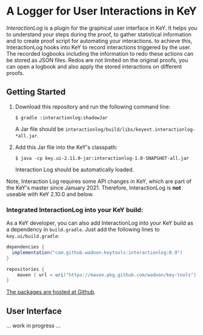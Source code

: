 # A Logger for User Interactions in KeY

*InteractionLog* is a plugin for the graphical user interface in KeY.
It helps you to understand your steps during the proof, to gather
statistical information and to create proof script for automating your
interactions. to achieve this, InteractionLog hooks into KeY to record
interactions triggered by the user. The recorded logbooks including
the information to redo these actions can be stored as JSON files.
Redos are not limited on the original proofs, you can open a logbook
and also apply the stored interactions on different proofs.


## Getting Started

1. Download this repository and run the following command line: 

    ```
    $ gradle :interactionlog:shadowJar
    ```

    A Jar file should be `interactionlog/build/libs/keyext.interactionlog-*all.jar`.  

2. Add this Jar file into the KeY's classpath: 

   ```
   $ java -cp key.ui-2.11.0-jar:interactionlog-1.0-SNAPSHOT-all.jar
   ```
   
   Interaction Log should be automatically loaded.

Note, Interaction Log requires some API changes in KeY, which are part
of the KeY's master since January 2021. Therefore, InteractionLog is
**not** useable with KeY 2.10.0 and below.

### Integrated InteractionLog into your KeY build:


As a KeY developer, you can also add InteractionLog into your KeY build 
as a dependency in `build.gradle`. Just add the following lines to `key.ui/build.gradle`:

```gradle 
dependencies {
  implementation("com.github.wadoon.keytools:interactionlog:0.9")
}

repositories {
    maven { url = uri("https://maven.pkg.github.com/wadoon/key-tools") }
}
```

[The packages are hosted at Github](https://github.com/wadoon/key-tools/packages/1213432).


## User Interface

... work in progress ... 